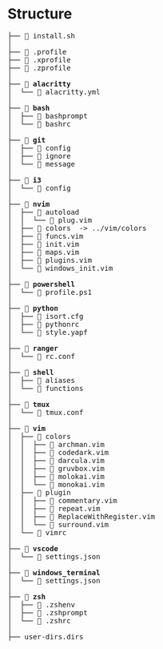 # Structure

<pre>
├──  install.sh
│
├──  .profile
├──  .xprofile
├──  .zprofile
│
├──  <b>alacritty</b>
│  └──  alacritty.yml
│
├──  <b>bash</b>
│  ├──  bashprompt
│  └──  bashrc
│
├──  <b>git</b>
│  ├──  config
│  ├──  ignore
│  └──  message
│
├──  <b>i3</b>
│  └──  config
│
├──  <b>nvim</b>
│  ├──  autoload
│  │  └──  plug.vim
│  ├──  colors  -> ../vim/colors
│  ├──  funcs.vim
│  ├──  init.vim
│  ├──  maps.vim
│  ├──  plugins.vim
│  └──  windows_init.vim
│
├──  <b>powershell</b>
│  └──  profile.ps1
│
├──  <b>python</b>
│  ├──  isort.cfg
│  ├──  pythonrc
│  └──  style.yapf
│
├──  <b>ranger</b>
│  └──  rc.conf
│
├──  <b>shell</b>
│  ├──  aliases
│  └──  functions
│
├──  <b>tmux</b>
│  └──  tmux.conf
│
├──  <b>vim</b>
│  ├──  colors
│  │  ├──  archman.vim
│  │  ├──  codedark.vim
│  │  ├──  darcula.vim
│  │  ├──  gruvbox.vim
│  │  ├──  molokai.vim
│  │  └──  monokai.vim
│  ├──  plugin
│  │  ├──  commentary.vim
│  │  ├──  repeat.vim
│  │  ├──  ReplaceWithRegister.vim
│  │  └──  surround.vim
│  └──  vimrc
│
├──  <b>vscode</b>
│  └──  settings.json
│
├──  <b>windows_terminal</b>
│  └──  settings.json
│
├──  <b>zsh</b>
│  ├──  .zshenv
│  ├──  .zshprompt
│  └──  .zshrc
│
├── user-dirs.dirs
</pre>

